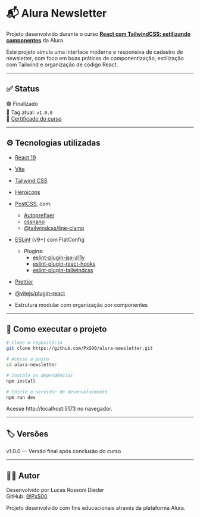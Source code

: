 # 📬 Alura Newsletter

Projeto desenvolvido durante o curso [**React com TailwindCSS: estilizando componentes**](https://cursos.alura.com.br/course/react-tailwindcss-estilizando-componentes) da Alura.

Este projeto simula uma interface moderna e responsiva de cadastro de newsletter, com foco em boas práticas de componentização, estilização com Tailwind e organização de código React.

---

## ✅ Status

🟢 Finalizado  
🔖 Tag atual: `v1.0.0`  
📜 [Certificado do curso](https://cursos.alura.com.br/certificate/6ce39a49-a120-4776-92e0-5726c07ff5a9)

---

## ⚙️ Tecnologias utilizadas

- [React 19](https://react.dev/)
- [Vite](https://vitejs.dev/)
- [Tailwind CSS](https://tailwindcss.com/)
- [Heroicons](https://heroicons.com/)

- [PostCSS](https://postcss.org/), com:
  - [Autoprefixer](https://github.com/postcss/autoprefixer)
  - [cssnano](https://cssnano.co/)
  - [@tailwindcss/line-clamp](https://tailwindcss.com/docs/line-clamp)

- [ESLint](https://eslint.org/) (v9+) com FlatConfig
  - Plugins: 
    - [eslint-plugin-jsx-a11y](https://github.com/jsx-eslint/eslint-plugin-jsx-a11y)
    - [eslint-plugin-react-hooks](https://www.npmjs.com/package/eslint-plugin-react-hooks)
    - [eslint-plugin-tailwindcss](https://github.com/francoismassart/eslint-plugin-tailwindcss)

- [Prettier](https://prettier.io/)
- [@vitejs/plugin-react](https://github.com/vitejs/vite-plugin-react)

- Estrutura modular com organização por componentes

---

## 📁 Como executar o projeto

```bash
# Clone o repositório
git clone https://github.com/PxS00/alura-newsletter.git

# Acesse a pasta
cd alura-newsletter

# Instale as dependências
npm install

# Inicie o servidor de desenvolvimento
npm run dev
```

Acesse http://localhost:5173 no navegador.

---

## 🏷️ Versões

v1.0.0 — Versão final após conclusão do curso

---

## 👨‍💻 Autor

Desenvolvido por Lucas Rossoni Dieder  
GitHub: [@PxS00](https://github.com/PxS00)

Projeto desenvolvido com fins educacionais através da plataforma Alura.
